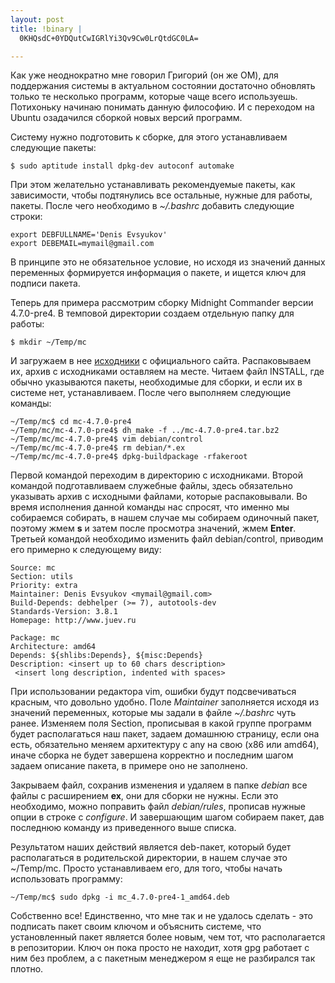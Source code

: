 ```yaml
--- 
layout: post
title: !binary |
  0KHQsdC+0YDQutCwIGRlYi3Qv9Cw0LrQtdGC0LA=

---
```

Как уже неоднократно мне говорил Григорий (он же OM), для поддержания системы в актуальном состоянии достаточно обновлять только те несколько программ, которые чаще всего используешь. Потихоньку начинаю понимать данную философию. И с переходом на Ubuntu озадачился сборкой новых версий программ.

Систему нужно подготовить к сборке, для этого  устанавливаем следующие пакеты:

    $ sudo aptitude install dpkg-dev autoconf automake

При этом желательно устанавливать рекомендуемые пакеты, как зависимости, чтобы подтянулись все остальные, нужные для работы, пакеты. После чего необходимо в <em>~/.bashrc</em> добавить следующие строки:

    export DEBFULLNAME='Denis Evsyukov'
    export DEBEMAIL=mymail@gmail.com

В принципе это не обязательное условие, но исходя из значений данных переменных формируется информация о пакете, и ищется ключ для подписи пакета.

Теперь для примера рассмотрим сборку Midnight Commander версии 4.7.0-pre4. В темповой директории создаем отдельную папку для работы:

    $ mkdir ~/Temp/mc

И загружаем в нее <a href="http://www.midnight-commander.org/downloads/15">исходники</a> с официального сайта. Распаковываем их, архив с исходниками оставляем на месте. Читаем файл INSTALL, где обычно указываются пакеты, необходимые для сборки, и если их в системе нет, устанавливаем. После чего выполняем следующие команды:

    ~/Temp/mc$ cd mc-4.7.0-pre4
    ~/Temp/mc/mc-4.7.0-pre4$ dh_make -f ../mc-4.7.0-pre4.tar.bz2
    ~/Temp/mc/mc-4.7.0-pre4$ vim debian/control
    ~/Temp/mc/mc-4.7.0-pre4$ rm debian/*.ex
    ~/Temp/mc/mc-4.7.0-pre4$ dpkg-buildpackage -rfakeroot

Первой командой переходим в директорию с исходниками. Второй командой подготавливаем служебные файлы, здесь обязательно указывать архив с исходными файлами, которые распаковывали. Во время исполнения данной команды нас спросят, что именно мы собираемся собирать, в нашем случае мы собираем одиночный пакет, поэтому жмем <strong>s</strong> и затем после просмотра значений, жмем <strong>Enter</strong>. Третьей командой необходимо изменить файл debian/control, приводим его примерно к следующему виду:

    Source: mc
    Section: utils
    Priority: extra
    Maintainer: Denis Evsyukov <mymail@gmail.com>
    Build-Depends: debhelper (>= 7), autotools-dev
    Standards-Version: 3.8.1
    Homepage: http://www.juev.ru

    Package: mc
    Architecture: amd64
    Depends: ${shlibs:Depends}, ${misc:Depends}
    Description: <insert up to 60 chars description>
     <insert long description, indented with spaces>

При использовании редактора vim, ошибки будут подсвечиваться красным, что довольно удобно. Поле <em>Maintainer</em> заполняется исходя из значений переменных, которые мы задали в файле <em>~/.bashrc</em> чуть ранее. Изменяем поля Section, прописывая в какой группе программ будет располагаться наш пакет, задаем домашнюю страницу, если она есть, обязательно меняем архитектуру с any на свою (x86 или amd64), иначе сборка не будет завершена корректно и последним шагом задаем описание пакета, в примере оно не заполнено.

Закрываем файл, сохранив изменения и удаляем в папке <em>debian</em> все файлы c расширением <strong>ex</strong>, они для сборки не нужны. Если это необходимо, можно поправить файл <em>debian/rules</em>, прописав нужные опции в строке с <em>configure</em>. И завершающим шагом собираем пакет, дав последнюю команду из приведенного выше списка.

Результатом наших действий является deb-пакет, который будет располагаться в родительской директории, в нашем случае это ~/Temp/mc. Просто устанавливаем его, для того, чтобы начать использовать программу:

    ~/Temp/mc$ sudo dpkg -i mc_4.7.0-pre4-1_amd64.deb

Собственно все! Единственно, что мне так и не удалось сделать - это подписать пакет своим ключом и объяснить системе, что установленный пакет является более новым, чем тот, что располагается в репозитории. Ключ он пока просто не находит, хотя gpg работает с ним без проблем, а с пакетным менеджером я еще не разбирался так плотно.
